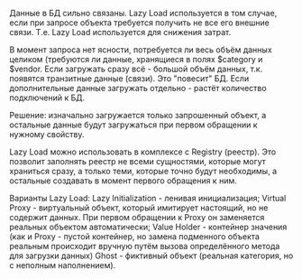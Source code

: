 Данные в БД сильно связаны.
Lazy Load используется в том случае, если при запросе объекта требуется получить не все его внешние связи. Т.е. Lazy 
Load используется для снижения затрат.

В момент запроса нет ясности, потребуется ли весь объём данных целиком (требуются ли данные, хранящиеся в полях $category и $vendor.
Если загружать сразу всё - большой объём данных, т.к. появятся транзитные данные (связи). Это "повесит" БД.
Если дополнительные данные загружать отдельно - растёт количество подключений к БД.

Решение:
изначально загружается только запрошенный объект,
а остальные данные будут загружаться при первом обращении к нужному свойству.

Lazy Load можно использовать в комплексе с Registry (реестр).
Это позволит заполнять реестр не всеми сущностями, которые могут храниться сразу, а только теми, которые точно будут 
необходимы, а остальные создавать в момент первого обращения к ним.

Варианты Lazy Load:
Lazy Initialization - ленивая инициализация;
Virtual Proxy - виртуальный объект, который имитирует настоящий, но не содержит данных. При первом обращении к Proxy 
он заменяется реальных объектом автоматически;
Value Holder - контейнер значения (как и Proxy - пустой контейнер, но замена подменного объекта реальным происходит 
вручную путём вызова определённого метода для загрузки данных)
Ghost - фиктивный объект (реальная категория, но с неполным наполнением).  
